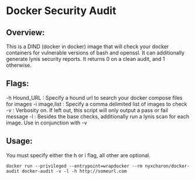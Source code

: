 Docker Security Audit
=================================  

Overview:
--------------  
This is a DIND (docker in docker) image that will check your docker containers
for vulnerable versions of bash and openssl. It can additionally generate
lynis security reports. It returns 0 on a clean audit, and 1 otherwise.  

Flags:
----------------
-h Hound_URL  : Specify a hound url to search your docker compose files for images
-i image,list : Specify a comma delimited list of images to check
-v : Verbosity on. If left out, this script will only output a pass or fail message
-l : Besides the base checks, additionally run a lynis scan for each image. Use in conjunction
with -v  

Usage:
----------------
You must specify either the h or i flag, all other are optional.  
```
docker run --privileged --entrypoint=wrapdocker --rm nyxcharon/docker-audit docker-audit -v -l -h http://someurl.com
```
